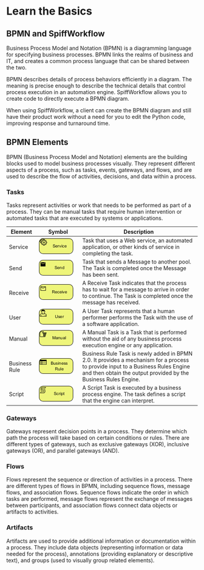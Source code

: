 # Learn the Basics

## BPMN and SpiffWorkflow

Business Process Model and Notation (BPMN) is a diagramming language for specifying business processes. BPMN links the realms of business and IT, and creates a common process language that can be shared between the two.

BPMN describes details of process behaviors efficiently in a diagram. The meaning is precise enough to describe the technical details that control process execution in an automation engine. SpiffWorkflow allows you to create code to directly execute a BPMN diagram.

When using SpiffWorkflow, a client can create the BPMN diagram and still have their product work without a need for you to edit the Python code, improving response and turnaround time.


## BPMN Elements
BPMN (Business Process Model and Notation) elements are the building blocks used to model business processes visually. They represent different aspects of a process, such as tasks, events, gateways, and flows, and are used to describe the flow of activities, decisions, and data within a process.

### Tasks
Tasks represent activities or work that needs to be performed as part of a process. They can be manual tasks that require human intervention or automated tasks that are executed by systems or applications.

| **Element**   | **Symbol**                                                | **Description**                                                                                                                                                                                    |
|---------------|------------------------------------------------------------------------------------------------|----------------------------------------------------------------------------------------------------------------------------------------------------------------------------------------------------|
| Service       | <div style="width:100px"></div> ![Untitled](images/04-BPMN-Service-Task.png)       | Task that uses a Web service, an automated application, or other kinds of service in completing the task.                                                                                          |
| Send          | <div style="width:100px"></div>![Untitled](images/06-BPMN-Send-Task.png)          | Task that sends a Message to another pool. The Task is completed once the Message has been sent.                                                                                                   |
| Receive       | <div style="width:100px"></div>![Untitled](images/23-BPMN-Receive-Task.png)       | A Receive Task indicates that the process has to wait for a message to arrive in order to continue. The Task is completed once the message has received.                                           |
| User          | ![Untitled](images/08-BPMN-User-Task.png)          | A User Task represents that a human performer performs the Task with the use of a software application.                                                                                            |
| Manual        | ![Untitled](images/10-BPMN-Manual-Task.png)        | A Manual Task is a Task that is performed without the aid of any business process execution engine or any application.                                                                             |
| Business Rule | ![Untitled](images/12-BPMN-Business-Rule-Task.png) | Business Rule Task is newly added in BPMN 2.0. It provides a mechanism for a process to provide input to a Business Rules Engine and then obtain the output provided by the Business Rules Engine. |
| Script        | ![Untitled](images/14-BPMN-Script-Task.png)        | A Script Task is executed by a business process engine. The task defines a script that the engine can interpret.                                                                                   |                                                                |


### Gateways
Gateways represent decision points in a process. They determine which path the process will take based on certain conditions or rules. There are different types of gateways, such as exclusive gateways (XOR), inclusive gateways (OR), and parallel gateways (AND).

### Flows
Flows represent the sequence or direction of activities in a process. There are different types of flows in BPMN, including sequence flows, message flows, and association flows. Sequence flows indicate the order in which tasks are performed, message flows represent the exchange of messages between participants, and association flows connect data objects or artifacts to activities.

### Artifacts
Artifacts are used to provide additional information or documentation within a process. They include data objects (representing information or data needed for the process), annotations (providing explanatory or descriptive text), and groups (used to visually group related elements).

[def]: images/Untitled_2.png